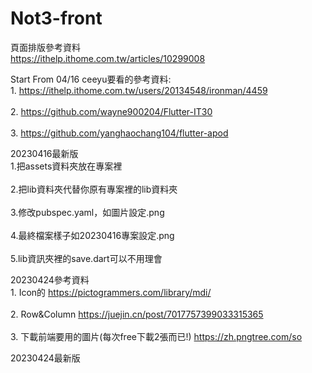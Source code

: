 # Not3-front
頁面排版參考資料
<br>https://ithelp.ithome.com.tw/articles/10299008</br>

Start From 04/16 ceeyu要看的參考資料:
<br>1. https://ithelp.ithome.com.tw/users/20134548/ironman/4459</br>
<br>2. https://github.com/wayne900204/Flutter-IT30</br>
<br>3. https://github.com/yanghaochang104/flutter-apod</br>

20230416最新版
<br>1.把assets資料夾放在專案裡</br>
<br>2.把lib資料夾代替你原有專案裡的lib資料夾</br>
<br>3.修改pubspec.yaml，如圖片設定.png</br>
<br>4.最終檔案樣子如20230416專案設定.png</br>
<br>5.lib資訊夾裡的save.dart可以不用理會</br>

20230424參考資料
<br>1. Icon的 https://pictogrammers.com/library/mdi/</br>
<br>2. Row&Column https://juejin.cn/post/7017757399033315365</br>
<br>3. 下載前端要用的圖片(每次free下載2張而已!) https://zh.pngtree.com/so</br>

20230424最新版
